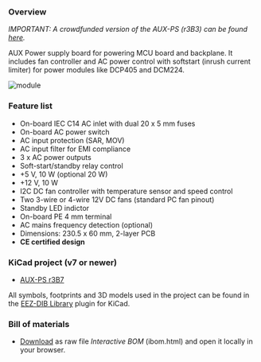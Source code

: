 ### Overview

_IMPORTANT: A crowdfunded version of the AUX-PS (r3B3) can be found [here](https://github.com/eez-open/modular-psu/tree/master/previous%20designs/aux-ps%20r3B3%20(Crowd%20Supply%20edition))._

AUX Power supply board for powering MCU board and backplane. It includes fan controller and AC power control with softstart (inrush current limiter) for power modules like DCP405 and DCM224.

![module](Images/AUX_PS_r3B4.jpg)

### Feature list

* On-board IEC C14 AC inlet with dual 20 x 5 mm fuses
* On-board AC power switch
* AC input protection (SAR, MOV)
* AC input filter for EMI compliance
* 3 x AC power outputs
* Soft-start/standby relay control
* +5 V, 10 W (optional 20 W)
* +12 V, 10 W
* I2C DC fan controller with temperature sensor and speed control
* Two 3-wire or 4-wire 12V DC fans (standard PC fan pinout)
* Standby LED indictor
* On-board PE 4 mm terminal
* AC mains frequency detection (optional)
* Dimensions: 230.5 x 60 mm, 2-layer PCB
* **CE certified design**

### KiCad project (v7 or newer)

* [AUX-PS r3B7](https://github.com/eez-open/modular-psu/tree/master/aux-ps/EDA%20files/KiCad)

All symbols, footprints and 3D models used in the project can be found in the [EEZ-DIB Library](https://github.com/eez-open/eez-kicad-libraries) plugin for KiCad.

### Bill of materials

* [Download](https://github.com/eez-open/modular-psu/blob/master/aux-ps/EDA%20files/KiCad/bom/ibom.html) as raw file _Interactive BOM_ (ibom.html) and open it locally in your browser.
